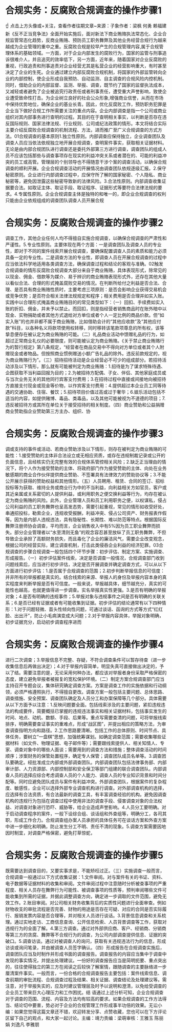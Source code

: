 # 合规实务：反腐败合规调查的操作步骤1

☝ 点击上方头像或+关注，查看作者往期文章~来源：子象作者：梁枫 何勇 赖福建新《反不正当竞争法》全面开始实施后，面对新法下商业贿赂执法常态化、企业合规监管常态化趋势，反商业贿赂、预防员工职务舞弊及其他业务经营合规行为越来越成为企业管理的重中之重。反腐败合规是较早产生的合规管理内容,属于合规管理体系的基础领域。一方面，对于企业内部发生的腐败行为，国家的监管与刑事追诉很难介人，并且追究的效率低下，另一方面，近年来，随着国家对企业反腐败的重视，行政追责和刑事追责对企业经营尤其是私营企业的经营影响重大，有时甚至决定了企业的生死。企业通过建立内部反腐败合规机制，将国家的外部监管转向企业的内部控制，使企业形成自我预防、自动监测、自主调查的合规风险内控机制。同时，借助企业的内部监督、监测、举报、调查，既节约了国家的监督执法成本，又减轻或者避免了企业被追究行政责任或者刑事责任，遭受重大声誉影响，致使企业遭受致命性打击。为企业树立良好的社会公众形象,增强商业信誉，从而在市场中保持优势地位，确保企业的基业长青。因此，优化反腐败工作，预防职务犯罪是企业当下做好合规工作所需要关注的重点内容。企业内部调查是指一个公司或商业组织对其内部事务进行查明的过程。其目的在于查明相关事实，以判断是否存在违反国际规则、国家法律法规、行业规则、公司或纪法政策的情形。本文将结合实际主要介绍反腐败合规调查的机制流程、方法，进而推广至广义合规调查的方式方法。01合规调查的基本原则1.独立性原则。内部调查应保持独立，企业调查团队及调查人员应当依法依规独立地开展合规调查，查明案件事实，获取相关证据材料。无论是由内部合规团队进行调查还是委托外部第三方进行调查，调查团队的组成人员不应该包括那些与调查事项存在现实的利益冲突关系或者潜在的、可能的利益冲突的员工或高管。管理层的个别领导也不得随意干涉个案的调查活动，以确保合规调查的顺利开展。企业合规调查活动的开展情况由调查团队依规逐级汇报。2.保守秘密原则。企业进行内部调查过程中，应保守所了解的国家秘密、个人隐私、商业秘密等，避免因泄露这些秘密导致新的法律风险。3.合法性原则。内部调查收集证据要合法。如取证主体、取证手段、取证程序、证据形式等要符合法律法规的要求。4.专属性原则。企业合规调查主体是独特的和唯一的，即企业合规调查的权利只能由企业依规组成的调查团队调查人员开展合规

# 合规实务：反腐败合规调查的操作步骤2

调查工作，其他企业任何人均不得擅自实施合规调查，以确保合规调查的严肃性和严谨性。5.专业性原则。主要体现在两个方面：一是调查团队及调查人员的专业性，即对于不同的案件线索开展合规调查，要确保配置调查人员的素质和能力必须具备一定的专业性。二是调查方法的专业性，即调查人员在开展合规调查的过程中应当依法科学地适用各类调查方法，确保调查过程和结论的客观与准确。02触发合规调查的情形反腐败合规调查大部分来自于商业贿赂，具体表现形式，除常见的以现金、佣金、借款等为媒介、易于辨识的商业贿赂表现形式外，还存在其他大量以看似合法、合理的形式掩盖腐败交易的情况。在判断所给付之利益是否合法、合理、是否具有商业贿赂性质时，主要考虑三项原则：是否会影响企业获得交易机会或竞争优势；是否符合相关法律法规规定和程序；相关费用是否合理并如实入账。实践中以合理形式掩盖商业贿赂目的的常见类型如下：（一）回扣、手续费如实入账的折扣、佣金，并未予以禁止。而回扣，则是指经营者销售商品时在账外暗中以现金、实物捐助或者其他方式退给对方单位或者个人一定比例的商品价款。但“如实入账”的也并非都不属于商业贿赂，比如借助会计的“其他应收款”及“其他应付款”科目，以各种名义将款项使用权转移，同时移转该笔款项尊息的所有权，该等挚息便存在被认定为商业贿赂的可能。（二）礼品商业活动中馈赠礼品的行为，如超过正常商业礼仪的必要限度，则可能被认定为商业贿赂。《关于禁止商业贿赂行为的暂行规定》第八条规定，“经营者在商品交易中不得向对方单位或者其个人附赠现金或者物品。但按照商业惯例赠送小额广告礼品的除外。违反前款规定的，视为商业贿赂行为”。（三）招待招待活动是企业经营必不可少的组成部分。若招待活动涉及以下情形，那么就有可能被判定为商业贿赂：1.招待是为了谋求特殊待遇、企图获取不当利益回报为目的；2.为被招待方配偶、子女、伴侣、其他家庭成员或与当次业务无关的其他同行宾客支付费用；3.在招待过程中直接或间接地向被招待方直接支付现金或现金等价物，以作宾客支付费用：4.提供超过本企业员工同等待遇的交通协助、住宿、餐饮；5.招待项目价值过高或过于奢华；6.娱乐活动包括不适当的内容，如提供赌博、毒品、类毒品，以及其他可能被视为不道德的项目；7.违反被招待方或其所在单位关于接受招待的相关制度。（四）商业赞助和公益捐赠商业赞助指企业赞助第三方主办、组织、协

# 合规实务：反腐败合规调查的操作步骤3

调或支持的事件或活动、若商业赞助涉及以下情形，则存在被判定为商业贿赂的可能性：1.接受赞助的主体非合法设立或无相应资质，或存在违规制裁记录或公开的负面信息，且经核实仍无完整有效的合规体系管控相关风险；2.缺乏正当理由的情况下，将个人作为接受赞助的主体、将政府部门作为接受赞助的主体、向处在业务敏感期的商业合作伙伴提供商业赞助、不签署具有法律效力的赞助协议等；3.不能公开展示获得的赞助权益和其他情形。（五）人员聘用、租赁、合同的签订、招标投标等为获取、维持业务或商业行为中的不当利益，向利益相关方如官员，客户或其近亲属或关系密切的人提供利益，或利用职务之便交换利益等行为，均存在被认定为商业贿赂的风险。此外，企业管理人员和员工利用职务之便，以权谋私，侵占公司利益的员工职务舞弊也呈高发态势，需要引起重视，常见的情形如收受好处，串通招投标，勒索企业，违规收受报酬，利益冲突、侵占公司资产、财务报表作假等。因为是内部人违规违法，具有隐秘性、长期性、难以防范等特点。根据国际反舞弊注册师协会调查，平均而言，企业销售收入中有5%因为员工职业舞弊而损失。部分企业管理者以“水至清则无鱼”的观念容忍甚至放纵了员工职务舞弊，不但导致企业承担了高额财务损失，而且毒化了企业的廉洁风气，需要企业改变观念，根据公司的经营实际，建立调查机制，打击此类侵吞企业利益的经济犯罪。03合规调查的步骤合规调查一般包括四个环节步骤：初步评估、制定方案、实施调查、形成报告。（一）初步评估案件线索，决定是否调查一般情况，合规调查部门收到问题线索后，应当进行初步评估，决定是否开展调查并确定调查方式，可以从以下方面进行初步评估：1.是否属于合规调查的范围；2.初步判断举报信息的可信度：并非所有的举报都是真实的。结合线索的来源、举报人的身份及举报内容本身的真实程度来判断举报是否有可信度。一般来说，举报越具体，细节越充分，真实的可能性也越高，也就更值得进一步调查。实名举报真实性更强。3.是否有明确的举报对象；4.是否有明确的违规事件；5.举报对象与违规事件之间是否有明确的关联关系；6.是否已经有证据或者有可能收集到证据。初步评估的结论通常有以下四种情形：1.对于问题轻微、苗头性倾向性问题，可通过谈话、函询的方式等方式“红红脸、出出汗”，防止小毛病演变成大问题；2.对于举报内容具体，举报对象明确，初步证据充分，启动初步调查程序进而

# 合规实务：反腐败合规调查的操作步骤4

进行二次调查；3.举报信息不完整、存疑，不符合调查条件可以暂存待查（进一步收集信息后再做出决定）；4.对于举报内容简单，明显失真可直接做出决定的，予以了结。需要注意的是，无论采用何种办法，都应该对举报者身份采取严格保密的态度，建立避免举报者被报复的宽松保护环境。（二）制定方案合规调查部门应当主持召开专题会议，集体研究确定调查方案。方案是调查工作的实施依据和行动纲领，必须严格遵照执行，不得擅自更改。调查方案一般包括主要问题、总体思路、调查措施、安全预案、调查团队确定及人员分工和办案保障等几个部分。具体需要从以下方面予以注意：1.反映问题要全面。包括线索涉及的主要问题，紧扣违规违法的构成要件，简要概括已掌握的违规违法事实和相关证据材料，包括事实发生的时间、地点、动机、数额、手段、后果等。重点写需要查清的问题，可将举报线索排序，明确需要查证事实的重难点，形成“战区图”，并提出相应的策略方法，为审查调查指明方向和路径。2.工作思路要清晰。包括工作的总体原则、时间节点、具体任务，要树立“一盘棋”思想，加强统筹谋划。如确定调查范围；需要收集哪些证据材料（如文件、物理证据、电子邮件等）；需要跟线索提供人、相关知情人、专家、调查对象中的哪些人面谈；需要用到的调查方法和措施；整体调查活动的时间顺序；涉案财务的保管处置程序，确定专人保管；调查团队成员名单等。3.调查团队要确定。经批准成立内部或外部调查团队。内部调查团队包括法律事务部、内部审计部、人力资源部、内部控制部和安全保卫等部门组建的联合调查团队。内部调查人员的选择应综合考虑调查人员的个人能力、调查人员的专业知识背景和时间分配等。同时应避免团队成员与案件有利益冲突。外部调查团队，根据案件的复杂程度、敏感性，企业可以选择外部专业调查机构进行调查。对外部调查机构的选择，应选择有合法资质，有合法最新的调查工具，有丰富调查经验的机构。避免因调查机构的违规行为包括在调查过程中使用非法的调查手段、侵害调查对象的合法权益、对调查对象进行恐吓、威胁等，给企业造成声誉影响。4.人员分工要明确。对于启动调查程序的案件，一般下设综合组、谈话组和外查组等，明确分工，各司其职，形成工作合力。合规调查组办案人员承担的具体任务可在谈话方案和外查方案中进一步细化和明确，防止发生分工不明、责任不清的现象。5.调查方案需要因地因时制宜，对调查严格保密，避免打草惊蛇，

# 合规实务：反腐败合规调查的操作步骤5

既需要达到调查目的，又要实事求是，不能矫枉过正。（三）实施调查一般而言，合规调查一般通过以下方式收集证据：1.文件审阅。对与案件有关的书证、资料、电子数据等证据材料的收集和审阅。文件审阅过程中注意随时分析被查事项的严重程度、相关人员存在舞弊行为可能性、被调查事项的性质等，预判审阅哪些文件可能收集到所需的证据，并据此调整调查方向，确定进一步调取的文件范围，避免无效工作。2.账目审阅。对公司相关财务收集背后的实质性问题进行全面审查。例如财物收支的审批流程是否完善、财物的用途是否存在可疑、对应的合同是否实际履行、报销发票内容是否合理等，并对相关人员进行谈话。3.背景信息调查和关系梳理。通过实地走访、工商信息查询、公开信息检索、人员背景调查等工作，获取对违规行为的全面了解。4.第三方调查。通过对外部供应商、客户、经销商、分销商等第三方的贪腐、舞弊等不合规行为的调查，为公司内部调查提供信息、证据的突破口。5.调查访谈。通过对被调查人的询问，获取有关违规违法行为的信息，形成访谈或询问笔录，并由被调查人员签字确认。（四）形成报告在合规调查实施后，调查团队应当及时制作并形成书面的调查报告。调查报告的内容应当集中于调查中发现的事实情况，并提出处理建议。一份好的调查报告应当是简明扼要、重点突出的，往往使得独立的第三方在阅读之后较快了解案情，跟随调查的主要脉络进一步厘清案件事实。一般而言，一份合格的合规调查报告主要包括：案件线索信息、调查前期的审批流程、合规调查过程及结果、相关证据、调查结论及处理建议等。需注意，对于举报失实的，应及时建议管理层及时予以说明和澄清，以免给受调查的企业员工带来巨大心理压力和工作困扰。结 语通过上述分析可知，企业合规调查对于调查的范围、流程、内容及方法均有较高的要求。如果合规调查的工作方法得当、结论切中要害，势必对于企业的合规管理工作形成事半功倍的效果。无讼小编：如果您觉得这篇文章还不错，欢迎转发分享、点赞收藏，您也可以在下方评论区留下自己的观点，和大家一起讨论。主编：靖力责编：梁萌审核：王雅玉 陈丽娟 刘逸凡 李雅朋

